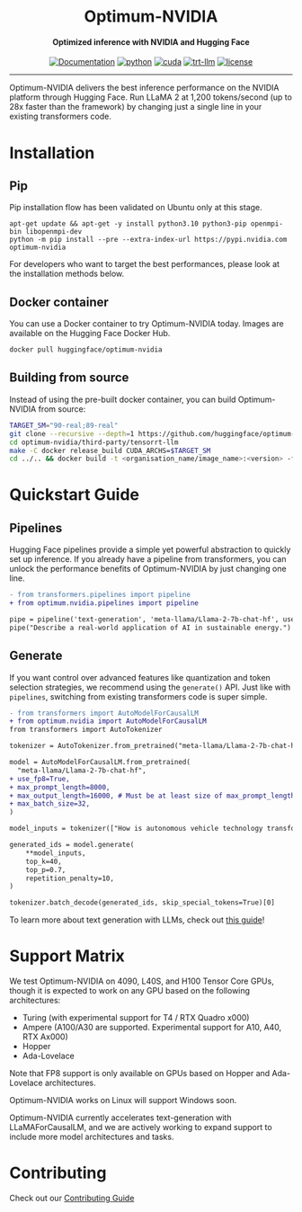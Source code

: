 
<div align="center">

Optimum-NVIDIA
===========================
<h4> Optimized inference with NVIDIA and Hugging Face </h4>

[![Documentation](https://img.shields.io/badge/docs-latest-brightgreen.svg?style=flat)](https://huggingface.co/docs/optimum/index)
[![python](https://img.shields.io/badge/python-3.10.12-green)](https://www.python.org/downloads/release/python-31013/)
[![cuda](https://img.shields.io/badge/cuda-12.2-green)](https://developer.nvidia.com/cuda-downloads)
[![trt-llm](https://img.shields.io/badge/TensorRT--LLM-0.9.0-green)](https://github.com/nvidia/tensorrt-llm)
[![license](https://img.shields.io/badge/license-Apache%202-blue)](./LICENSE)

---
<div align="left">

Optimum-NVIDIA delivers the best inference performance on the NVIDIA platform through Hugging Face. Run LLaMA 2 at 1,200 tokens/second (up to 28x faster than the framework) by changing just a single line in your existing transformers code.

</div></div>

# Installation

## Pip

Pip installation flow has been validated on Ubuntu only at this stage.

```shell
apt-get update && apt-get -y install python3.10 python3-pip openmpi-bin libopenmpi-dev
python -m pip install --pre --extra-index-url https://pypi.nvidia.com optimum-nvidia
``` 

For developers who want to target the best performances, please look at the installation methods below.

## Docker container
You can use a Docker container to try Optimum-NVIDIA today. Images are available on the Hugging Face Docker Hub.

```bash
docker pull huggingface/optimum-nvidia
```

## Building from source
<!---
Currently, TRT LLM is built and run with Docker, so we should wait until pip installation is available;
Ideally the user doesn't need to use docker at all to build from source, they should be able to run something like
`git clone [...] && pip install -e optimum-nvidia`
-->

Instead of using the pre-built docker container, you can build Optimum-NVIDIA from source:
```bash
TARGET_SM="90-real;89-real"
git clone --recursive --depth=1 https://github.com/huggingface/optimum-nvidia.git
cd optimum-nvidia/third-party/tensorrt-llm
make -C docker release_build CUDA_ARCHS=$TARGET_SM
cd ../.. && docker build -t <organisation_name/image_name>:<version> -f docker/Dockerfile .
```

<!-- 
```bash
git clone git@github.com:huggingface/optimum-nvidia.git
cd optimum-nvidia
docker build Dockerfile
docker run optimum-nvidia
``` -->

# Quickstart Guide
## Pipelines

Hugging Face pipelines provide a simple yet powerful abstraction to quickly set up inference. If you already have a pipeline from transformers, you can unlock the performance benefits of Optimum-NVIDIA by just changing one line.

```diff
- from transformers.pipelines import pipeline
+ from optimum.nvidia.pipelines import pipeline

pipe = pipeline('text-generation', 'meta-llama/Llama-2-7b-chat-hf', use_fp8=True)
pipe("Describe a real-world application of AI in sustainable energy.")
```

## Generate

If you want control over advanced features like quantization and token selection strategies, we recommend using the `generate()` API. Just like with `pipelines`, switching from existing transformers code is super simple.

```diff
- from transformers import AutoModelForCausalLM
+ from optimum.nvidia import AutoModelForCausalLM
from transformers import AutoTokenizer

tokenizer = AutoTokenizer.from_pretrained("meta-llama/Llama-2-7b-chat-hf", padding_side="left")

model = AutoModelForCausalLM.from_pretrained(
  "meta-llama/Llama-2-7b-chat-hf",
+ use_fp8=True,
+ max_prompt_length=8000,
+ max_output_length=16000, # Must be at least size of max_prompt_length + max_new_tokens
+ max_batch_size=32,
)

model_inputs = tokenizer(["How is autonomous vehicle technology transforming the future of transportation and urban planning?"], return_tensors="pt").to("cuda")

generated_ids = model.generate(
    **model_inputs, 
    top_k=40, 
    top_p=0.7, 
    repetition_penalty=10,
)

tokenizer.batch_decode(generated_ids, skip_special_tokens=True)[0]
```

To learn more about text generation with LLMs, check out [this guide](https://huggingface.co/docs/transformers/llm_tutorial)!

<!-- For more details, read our [documentation](https://huggingface.com/docs/optimum/nvidia/index). -->

# Support Matrix
We test Optimum-NVIDIA on 4090, L40S, and H100 Tensor Core GPUs, though it is expected to work on any GPU based on the following architectures: 
* Turing (with experimental support for T4 / RTX Quadro x000)
* Ampere (A100/A30 are supported. Experimental support for A10, A40, RTX Ax000)
* Hopper
* Ada-Lovelace

Note that FP8 support is only available on GPUs based on Hopper and Ada-Lovelace architectures.

Optimum-NVIDIA works on Linux will support Windows soon.

Optimum-NVIDIA currently accelerates text-generation with LLaMAForCausalLM, and we are actively working to expand support to include more model architectures and tasks.

<!-- Optimum-NVIDIA supports the following model architectures and tasks:

| Model             | Tasks           |
| :----             | :----           |
| Gemma             | TextGeneration  |
| Llama             | TextGeneration  |
| Mistral           | TextGeneration  |
| Additional Models | Coming soon     | -->

# Contributing

Check out our [Contributing Guide](./CONTRIBUTING.md)
